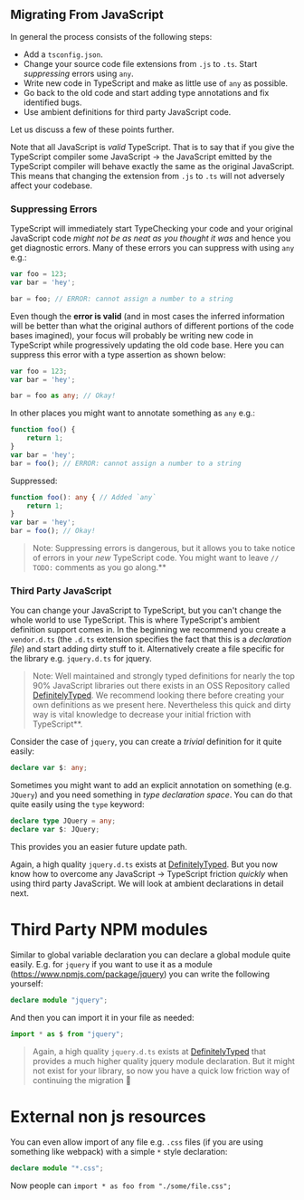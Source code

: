 ## Migrating From JavaScript

In general the process consists of the following steps:

* Add a `tsconfig.json`.
* Change your source code file extensions from `.js` to `.ts`. Start *suppressing* errors using `any`.
* Write new code in TypeScript and make as little use of `any` as possible.
* Go back to the old code and start adding type annotations and fix identified bugs.
* Use ambient definitions for third party JavaScript code.

Let us discuss a few of these points further.

Note that all JavaScript is *valid* TypeScript. That is to say that if you give the TypeScript compiler some JavaScript -> the JavaScript emitted by the TypeScript compiler will behave exactly the same as the original JavaScript. This means that changing the extension from `.js` to `.ts` will not adversely affect your codebase.

### Suppressing Errors
TypeScript will immediately start TypeChecking your code and your original JavaScript code *might not be as neat as you thought it was* and hence you get diagnostic errors. Many of these errors you can suppress with using `any` e.g.:

```ts
var foo = 123;
var bar = 'hey';

bar = foo; // ERROR: cannot assign a number to a string
```

Even though the **error is valid** (and in most cases the inferred information will be better than what the original authors of different portions of the code bases imagined), your focus will probably be writing new code in TypeScript while progressively updating the old code base. Here you can suppress this error with a type assertion as shown below:

```ts
var foo = 123;
var bar = 'hey';

bar = foo as any; // Okay!
```

In other places you might want to annotate something as `any` e.g.:

```ts
function foo() {
    return 1;
}
var bar = 'hey';
bar = foo(); // ERROR: cannot assign a number to a string
```

Suppressed:

```ts
function foo(): any { // Added `any`
    return 1;
}
var bar = 'hey';
bar = foo(); // Okay!
```

> Note: Suppressing errors is dangerous, but it allows you to take notice of errors in your *new* TypeScript code. You might want to leave `// TODO:` comments as you go along.**

### Third Party JavaScript
You can change your JavaScript to TypeScript, but you can't change the whole world to use TypeScript. This is where TypeScript's ambient definition support comes in. In the beginning we recommend you create a `vendor.d.ts` (the `.d.ts` extension specifies the fact that this is a *declaration file*) and start adding dirty stuff to it. Alternatively create a file specific for the library e.g. `jquery.d.ts` for jquery.

> Note: Well maintained and strongly typed definitions for nearly the top 90% JavaScript libraries out there exists in an OSS Repository called [DefinitelyTyped](https://github.com/borisyankov/DefinitelyTyped). We recommend looking there before creating your own definitions as we present here. Nevertheless this quick and dirty way is vital knowledge to decrease your initial friction with TypeScript**.

Consider the case of `jquery`, you can create a *trivial* definition for it quite easily:

```ts
declare var $: any;
```

Sometimes you might want to add an explicit annotation on something (e.g. `JQuery`) and you need something in *type declaration space*. You can do that quite easily using the `type` keyword:

```ts
declare type JQuery = any;
declare var $: JQuery;
```

This provides you an easier future update path.

Again, a high quality `jquery.d.ts` exists at [DefinitelyTyped](https://github.com/borisyankov/DefinitelyTyped). But you now know how to overcome any JavaScript -> TypeScript friction *quickly* when using third party JavaScript. We will look at ambient declarations in detail next.


# Third Party NPM modules

Similar to global variable declaration you can declare a global module quite easily. E.g. for `jquery` if you want to use it as a module (https://www.npmjs.com/package/jquery) you can write the following yourself: 

```ts
declare module "jquery";
```

And then you can import it in your file as needed: 

```ts
import * as $ from "jquery";
```

> Again, a high quality `jquery.d.ts` exists at [DefinitelyTyped](https://github.com/borisyankov/DefinitelyTyped) that provides a much higher quality jquery module declaration. But it might not exist for your library, so now you have a quick low friction way of continuing the migration 🌹

# External non js resources

You can even allow import of any file e.g. `.css` files (if you are using something like webpack) with a simple `*` style declaration: 

```ts
declare module "*.css";
```

Now people can `import * as foo from "./some/file.css";`
